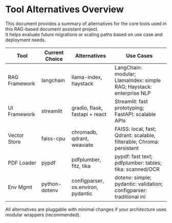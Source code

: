 # Tool Alternatives Overview

This document provides a summary of alternatives for the core tools used in this RAG-based document assistant project.  
It helps evaluate future migrations or scaling paths based on use case and deployment needs.

| Tool            | Current Choice     | Alternatives                     | Use Cases
|-----------------|--------------------|----------------------------------|------------------------------------------------------
| RAG Framework   | langchain          | llama-index, haystack            | LangChain: modular; LlamaIndex: simple RAG; Haystack: enterprise NLP |
| UI Framework    | streamlit          | gradio, flask, fastapi + react   | Streamlit: fast prototyping; FastAPI: scalable APIs                 |
| Vector Store    | faiss-cpu          | chromadb, qdrant, weaviate       | FAISS: local, fast; Qdrant: scalable, filterable; Chroma: persistent|
| PDF Loader      | pypdf              | pdfplumber, fitz, tika           | pypdf: fast text; pdfplumber: tables; tika: scanned/OCR              |
| Env Mgmt        | python-dotenv      | configparser, os.environ, pydantic | dotenv: simple; pydantic: validation; configparser: traditional ini |

All alternatives are pluggable with minimal changes if your architecture uses modular wrappers (recommended).
